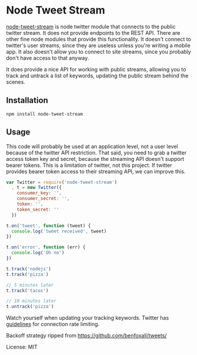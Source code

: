 Node Tweet Stream
===========================================

[node-tweet-stream](https://github.com/SpiderStrategies/node-tweet-stream) is node twitter module that connects to the public twitter stream. It does not provide endpoints to the REST API. There are other
fine node modules that provide this functionality. It doesn't connect to twitter's user streams, since they are useless unless you're writing a mobile app. It also doesn't allow you to connect to
site streams, since you probably don't have access to that anyway.

It does provide a nice API for working with public streams, allowing you to track and untrack a list of keywords, updating the public stream behind the scenes.

## Installation

`npm install node-tweet-stream`

## Usage

This code will probably be used at an application level, not a user level because of the twitter API restriction. That said, you need to grab a twitter access token key
and secret, because the streaming API doesn't support bearer tokens. This is a limitation of twitter, not this project. If twitter provides bearer token access to their
streaming API, we can improve this.

```js
var Twitter = require('node-tweet-stream')
  , t = new Twitter({
    consumer_key: '',
    consumer_secret: '',
    token: '',
    token_secret: ''
  })

t.on('tweet', function (tweet) {
  console.log('tweet received', tweet)
})

t.on('error', function (err) {
  console.log('Oh no')
})

t.track('nodejs')
t.track('pizza')

// 5 minutes later
t.track('tacos')

// 10 minutes later
t.untrack('pizza')
```

Watch yourself when updating your tracking keywords. Twitter has [guidelines](https://developer.twitter.com/en/docs/basics/rate-limits) for connection rate limiting.


Backoff strategy ripped from https://github.com/benfoxall/tweets/

License: MIT

